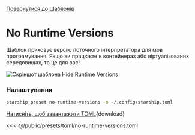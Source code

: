 [Повернутися до Шаблонів](./#no-runtime-versions)

# No Runtime Versions

Шаблон приховує версію поточного інтерпретатора для мов програмування. Якщо ви працюєте в контейнерах або віртуалізованих середовищах, то це для вас!

![Скріншот шаблона Hide Runtime Versions](/presets/img/no-runtime-versions.png)

### Налаштування

```sh
starship preset no-runtime-versions -o ~/.config/starship.toml
```

[Натисніть, щоб завантажити TOML](/presets/toml/no-runtime-versions.toml){download}

<<< @/public/presets/toml/no-runtime-versions.toml

